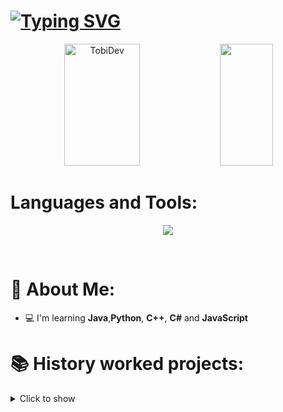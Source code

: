 # [![Typing SVG](https://readme-typing-svg.demolab.com?font=Fira+Code&pause=1000&color=2446F7&center=true&vCenter=true&width=435&lines=Hello%2C+my+name+is+TobiDev+;I%C2%B4m+16+years+old;I%C2%B4m+Web+Developer;I%C2%B4m+Minecraft+Developer;I%C2%B4m+Game+Developer;I%C2%B4m+Application+Developer)](https://git.io/typing-svg)

<div align="center">
  <img width="49%" height="195px" src="https://github-readme-stats.vercel.app/api?username=tobidev1&show_icons=true&count_private=true&hide_border=true&title_color=2446F7FF&icon_color=00bfbf&text_color=2446F7FF&bg_color=0d1117" alt="TobiDev"/>

  <img width="41%" height="195px" src="https://github-readme-stats.vercel.app/api/top-langs/?username=tobidev1&layout=compact&hide_border=true&title_color=2446F7FF&text_color=2446F7FF&bg_color=0d1117"/>
</div>

# Languages and Tools:
<p align="center">
  <a href="https://skillicons.dev">
    <img src="https://skillicons.dev/icons?i=git,linkedin,godot,replit,idea,vscode,cs, notepad++,css,js html,cpp,java,linux,json,py, maven,pug,boostrap,react,stackoverflow" />
  
  </a>
</p>

<br />



# 🤵 About Me:

- 💻 I'm learning **Java**,**Python**, **C++**, **C#** and **JavaScript**

# 📚 History worked projects:
<details>
   <summary>Click to show</summary>

 <ul>
                <li>
                    - ⚔ Olympus Network - A Minecraft PvP Network based on HCF (Developer)
                </li>
                <br>
                <li>
                    - ⚔ DixPvP Network - A Minecraft PvP Network based on HCF (Developer)
                </li>
                <br>
                <li>
                    - ⚔ CentryHCF Network - A Minecraft PvP Network based on HCF (Developer)
                </li>
                <br>
                <li>
                    - ⚔ MininMC Network - A Minecraft PvP Network based on HCF (Developer)
                </li>
                <br>
                <li>
                    - ⚔ LivePvP Network - A Minecraft PvP Network based on HCF (Developer)
                </li>
                <br>
                <li>
                    - ⚔ ZenithMC Network - A Minecraft PvP Network based on HCF (Developer)
                </li>
                <br>
                <li>
                    - ⚔ InfernalMC Network - A Minecraft PvP Network based on HCF (Developer/Owner)
                </li>
                <br>
                <li>
                    - ⚔ SharkMC Network - A Minecraft PvP Network based on HCF & PvP Community (Developer)
                </li>
                <br>
                <li>
                    - ⚔ MoonWolf Network - A Minecraft PvP Network based on HCF (Developer)
                </li>
                <br>
                <li>
                    - ⚔ WaveHCF Network - A Minecraft PvP Network based on HCF (Developer)
                </li>
            </ul>

# 🥂 Actually Projects:
- ...?
</details>
